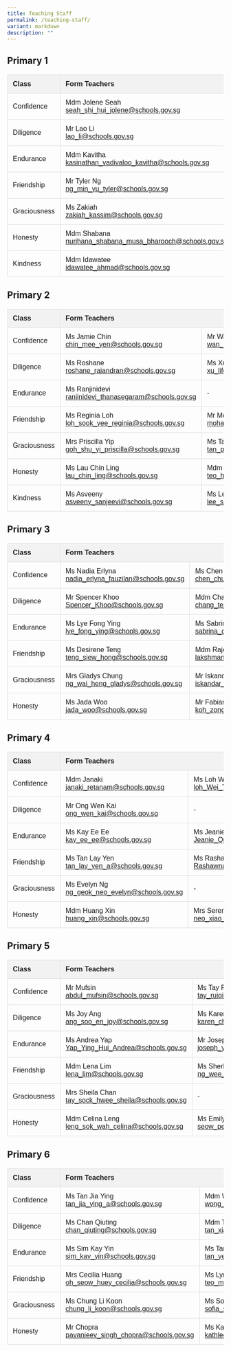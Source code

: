 ```yaml
---
title: Teaching Staff
permalink: /teaching-staff/
variant: markdown
description: ""
---
```

<h2>Primary 1</h2>

<table>
  <tbody>
    <tr>
      <th>Class</th>
      <th colspan="3">Form Teachers</th>
    </tr>
    <tr>
      <td>Confidence</td>
      <td>
        Mdm Jolene Seah<br>
        <a href="mailto:seah_shi_hui_jolene@schools.gov.sg">seah_shi_hui_jolene@schools.gov.sg</a>
      </td>
      <td>
        Ms Aisyah<br>
        <a href="mailto:irniaisyah_mohamed_ambri@schools.gov.sg">irniaisyah_mohamed_ambri@schools.gov.sg</a>
      </td>
      <td>
        Ms Lau<br>
        <a href="mailto:lau_chet_ying@schools.gov.sg">lau_chet_ying@schools.gov.sg</a>
      </td>
    </tr>
    <tr>
      <td>Diligence</td>
      <td>
        Mr Lao Li<br>
        <a href="mailto:lao_li@schools.gov.sg">lao_li@schools.gov.sg</a>
      </td>
      <td>
        Ms Bernadette Kor<br>
        <a href="mailto:bernadette_kor_hong_yin@schools.gov.sg">bernadette_kor_hong_yin@schools.gov.sg</a>
      </td>
      <td></td>
    </tr>
    <tr>
      <td>Endurance</td>
      <td>
        Mdm Kavitha<br>
        <a href="mailto:kasinathan_vadivaloo_kavitha@schools.gov.sg">kasinathan_vadivaloo_kavitha@schools.gov.sg</a>
      </td>
      <td>
        Miss Gladys Soh<br>
        <a href="mailto:soh_kang_hwee_gladys@schools.gov.sg">soh_kang_hwee_gladys@schools.gov.sg</a>
      </td>
      <td></td>
    </tr>
    <tr>
      <td>Friendship</td>
      <td>
        Mr Tyler Ng<br>
        <a href="mailto:ng_min_yu_tyler@schools.gov.sg">ng_min_yu_tyler@schools.gov.sg</a>
      </td>
      <td>
        Mdm Ler Shiaw Han<br>
        <a href="mailto:Ler_Shiaw_Han@schools.gov.sg">Ler_Shiaw_Han@schools.gov.sg</a>
      </td>
      <td></td>
    </tr>
    <tr>
      <td>Graciousness</td>
      <td>
        Ms Zakiah<br>
        <a href="mailto:zakiah_kassim@schools.gov.sg">zakiah_kassim@schools.gov.sg</a>
      </td>
      <td>
        Ms Angeles Kee<br>
        <a href="mailto:kee_angeles@schools.gov.sg">kee_angeles@schools.gov.sg</a>
      </td>
      <td>
        Ms Aisah<br>
        <a href="mailto:aisah_mansor_a@schools.gov.sg">aisah_mansor_a@schools.gov.sg</a>
      </td>
    </tr>
    <tr>
      <td>Honesty</td>
      <td>
        Mdm Shabana<br>
        <a href="mailto:nurjhana_shabana_musa_bharooch@schools.gov.sg">nurjhana_shabana_musa_bharooch@schools.gov.sg</a>
      </td>
      <td>
        Mr Nathaniel Ng<br>
        <a href="mailto:ng_jun_ting_Nathaniel@schools.gov.sg">ng_jun_ting_Nathaniel@schools.gov.sg</a>
      </td>
      <td></td>
    </tr>
    <tr>
      <td>Kindness</td>
      <td>
        Mdm Idawatee<br>
        <a href="mailto:idawatee_ahmad@schools.gov.sg">idawatee_ahmad@schools.gov.sg</a>
      </td>
      <td>
        Mdm Bai Yimeng<br>
        <a href="mailto:bai_yimeng@schools.gov.sg">bai_yimeng@schools.gov.sg</a>
      </td>
      <td></td>
    </tr>
  </tbody>
</table>

<h2>Primary 2</h2>

<table>
  <tbody>
    <tr>
      <th>Class</th>
      <th colspan="3">Form Teachers</th>
    </tr>
    <tr>
      <td>Confidence</td>
      <td>
        Ms Jamie Chin<br>
        <a href="mailto:chin_mee_yen@schools.gov.sg">chin_mee_yen@schools.gov.sg</a>
      </td>
      <td>
        Mr Wan Jiajun<br>
        <a href="mailto:wan_jiajun@schools.gov.sg">wan_jiajun@schools.gov.sg</a>
      </td>
      <td></td>
    </tr>
    <tr>
      <td>Diligence</td>
      <td>
        Ms Roshane<br>
        <a href="mailto:roshane_rajandran@schools.gov.sg">roshane_rajandran@schools.gov.sg</a>
      </td>
      <td>
        Ms Xu Lifen<br>
        <a href="mailto:xu_lifen@schools.gov.sg">xu_lifen@schools.gov.sg</a>
      </td>
      <td></td>
    </tr>
    <tr>
      <td>Endurance</td>
      <td>
        Ms Ranjinidevi<br>
        <a href="mailto:ranjinidevi_thanasegaram@schools.gov.sg">ranjinidevi_thanasegaram@schools.gov.sg</a>
      </td>
      <td>-</td>
      <td></td>
    </tr>
    <tr>
      <td>Friendship</td>
      <td>
        Ms Reginia Loh<br>
        <a href="mailto:loh_sook_yee_reginia@schools.gov.sg">loh_sook_yee_reginia@schools.gov.sg</a>
      </td>
      <td>
        Mr Mohamed Saddiq<br>
        <a href="mailto:mohamed_saddiq_b_mohamed@schools.gov.sg">mohamed_saddiq_b_mohamed@schools.gov.sg</a>
      </td>
      <td></td>
    </tr>
    <tr>
      <td>Graciousness</td>
      <td>
        Mrs Priscilla Yip<br>
        <a href="mailto:goh_shu_yi_priscilla@schools.gov.sg">goh_shu_yi_priscilla@schools.gov.sg</a>
      </td>
      <td>
        Ms Tan Pin Ru<br>
        <a href="mailto:tan_pin_ru_a@schools.gov.sg">tan_pin_ru_a@schools.gov.sg</a>
      </td>
      <td></td>
    </tr>
    <tr>
      <td>Honesty</td>
      <td>
        Ms Lau Chin Ling<br>
        <a href="mailto:lau_chin_ling@schools.gov.sg">lau_chin_ling@schools.gov.sg</a>
      </td>
      <td>
        Mdm Teo Hui Xin<br>
        <a href="mailto:teo_hui_xin@schools.gov.sg">teo_hui_xin@schools.gov.sg</a>
      </td>
      <td>
        Ms Chong Ai Ling<br>
        <a href="mailto:chong_ai_ling_a@schools.gov.sg">chong_ai_ling_a@schools.gov.sg</a>
      </td>
    </tr>
    <tr>
      <td>Kindness</td>
      <td>
        Ms Asveeny<br>
        <a href="mailto:asveeny_sanjeevi@schools.gov.sg">asveeny_sanjeevi@schools.gov.sg</a>
      </td>
      <td>
        Ms Lee Seow Yian<br>
        <a href="mailto:lee_seow_yian@schools.gov.sg">lee_seow_yian@schools.gov.sg</a>
      </td>
      <td></td>
    </tr>
  </tbody>
</table>







<h2>Primary 3</h2>

<table>
  <tbody><tr>
    <th>Class</th>
    <th colspan="2">Form Teachers</th>
  </tr>
  <tr>
    <td>Confidence</td>
    <td>
      Ms Nadia Erlyna<br>
      <a href="mailto:nadia_erlyna_fauzilan@schools.gov.sg">nadia_erlyna_fauzilan@schools.gov.sg</a>
    </td>
    <td>
      Ms Chen Chueh Ching<br>
      <a href="mailto:chen_chueh_ching@schools.gov.sg">chen_chueh_ching@schools.gov.sg</a>
    </td>
  </tr>
  <tr>
    <td>Diligence</td>
    <td>
      Mr Spencer Khoo <br>
			<a href="mailto:Spencer_Khoo@schools.gov.sg">Spencer_Khoo@schools.gov.sg</a>
    </td>
    <td>
      Mdm Chang Te Fang<br>
      <a href="mailto:chang_te_fang@schools.gov.sg">chang_te_fang@schools.gov.sg</a>
    </td>
  </tr>
  <tr>
    <td>Endurance</td>
    <td>
      Ms Lye Fong Ying<br>
      <a href="mailto:lye_fong_ying@schools.gov.sg">lye_fong_ying@schools.gov.sg</a>
    </td>
    <td>
      Ms Sabrina Choo<br>
      <a href="mailto:sabrina_choo_pei_hoon_a@schools.gov.sg">sabrina_choo_pei_hoon_a@schools.gov.sg</a>
    </td>
  </tr>
  <tr>
    <td>Friendship</td>
    <td>
      Ms Desirene Teng<br>
      <a href="mailto:teng_siew_hong@schools.gov.sg">teng_siew_hong@schools.gov.sg</a>
    </td>
    <td>
      Mdm Rajes<br>
      <a href="mailto:lakshmanan_rajeswari@schools.gov.sg">lakshmanan_rajeswari@schools.gov.sg</a>
    </td>
  </tr>
  <tr>
    <td>Graciousness</td>
    <td>
      Mrs Gladys Chung<br>
      <a href="mailto:ng_wai_heng_gladys@schools.gov.sg">ng_wai_heng_gladys@schools.gov.sg</a>
    </td>
    <td>
      Mr Iskandar<br>
      <a href="mailto:iskandar_dzulkarnain_b_isnin@schools.gov.sg">iskandar_dzulkarnain_b_isnin@schools.gov.sg</a>
    </td>
  </tr>
  <tr>
    <td>Honesty</td>
    <td>
      Ms Jada Woo<br>
      <a href="mailto:jada_woo@schools.gov.sg">jada_woo@schools.gov.sg</a>
    </td>
    <td>
      Mr Fabian Koh<br>
      <a href="mailto:koh_zong_cheng_fabian@schools.gov.sg">koh_zong_cheng_fabian@schools.gov.sg</a>
    </td>
  </tr>
</tbody></table>













  <title>Class Form Teachers</title>
  <style>
    table {
      border-collapse: collapse;
      width: 100%;
      font-family: sans-serif;
    }
    th, td {
      border: 1px solid #ddd;
      padding: 12px;
      text-align: left;
    }
    th {
      background-color: #f2f2f2;
      font-weight: bold;
    }
    h2 {
      margin-bottom: 20px;
    }
  </style>



<h2>Primary 4</h2>

<table>
  <tbody><tr>
    <th>Class</th>
    <th colspan="2">Form Teachers</th>
  </tr>
  <tr>
    <td>Confidence</td>
    <td>
      Mdm Janaki<br>
      <a href="mailto:janaki_retanam@schools.gov.sg">janaki_retanam@schools.gov.sg</a>
    </td>
 <td>
      Ms Loh Wei Ting<br>
      <a href="mailto:loh_Wei_Ting_A@schools.gov.sg">loh_Wei_Ting_A@schools.gov.sg</a>
    </td>
  </tr>
  <tr>
    <td>Diligence</td>
    <td>
      Mr Ong Wen Kai<br>
      <a href="mailto:ong_wen_kai@schools.gov.sg">ong_wen_kai@schools.gov.sg</a>
    </td>
    <td>
 -
    </td>
  </tr>
  <tr>
    <td>Endurance</td>
		    <td>
      Ms Kay Ee Ee<br>
      <a href="mailto:kay_ee_ee@schools.gov.sg">kay_ee_ee@schools.gov.sg</a>
    </td>
    <td>
      Ms Jeanie Quek<br>
      <a href="mailto:Jeanie_Quek_Jun_Li@schools.gov.sg">Jeanie_Quek_Jun_Li@schools.gov.sg</a>
    </td>
  </tr>
  <tr>
    <td>Friendship</td>
   <td>
      Ms Tan Lay Yen<br>
      <a href="mailto:tan_lay_yen_a@schools.gov.sg">tan_lay_yen_a@schools.gov.sg</a>
    </td>
    <td>
      Ms Rashawna<br>
      <a href="mailto:Rashawna_Harminder_Singh@schools.gov.sg">Rashawna_Harminder_Singh@schools.gov.sg</a>
    </td>
  </tr>
  <tr>
    <td>Graciousness</td>
    <td>
      Ms Evelyn Ng<br>
      <a href="mailto:ng_geok_neo_evelyn@schools.gov.sg">ng_geok_neo_evelyn@schools.gov.sg</a>
    </td>
    <td>
   -
    </td>
  </tr>
  <tr>
    <td>Honesty</td>
    <td>
      Mdm Huang Xin<br>
      <a href="mailto:huang_xin@schools.gov.sg">huang_xin@schools.gov.sg</a>
    </td>
    <td>
      Mrs Serene Lee<br>
      <a href="mailto:neo_xiao_ling_serene@schools.gov.sg">neo_xiao_ling_serene@schools.gov.sg</a>
    </td>
  </tr>
</tbody></table>













  <title>Class Form Teachers</title>
  <style>
    table {
      border-collapse: collapse;
      width: 100%;
      font-family: sans-serif;
    }
    th, td {
      border: 1px solid #ddd;
      padding: 12px;
      text-align: left;
    }
    th {
      background-color: #f2f2f2;
      font-weight: bold;
    }
    h2 {
      margin-bottom: 20px;
    }
  </style>



<h2>Primary 5</h2>

<table>
  <tbody><tr>
    <th>Class</th>
    <th colspan="2">Form Teachers</th>
  </tr>
  <tr>
    <td>Confidence</td>
    <td>
      Mr Mufsin<br>
      <a href="mailto:abdul_mufsin@schools.gov.sg">abdul_mufsin@schools.gov.sg</a>
    </td>
    <td>
      Ms Tay Ruiqi<br>
      <a href="mailto:tay_ruiqi@schools.gov.sg">tay_ruiqi@schools.gov.sg</a>
    </td>
  </tr>
  <tr>
    <td>Diligence</td>
    <td>
      Ms Joy Ang<br>
      <a href="mailto:ang_soo_en_joy@schools.gov.sg">ang_soo_en_joy@schools.gov.sg</a>
    </td>
    <td>
      Ms Karen Chin<br>
      <a href="mailto:karen_chin_kar_wen@schools.gov.sg">karen_chin_kar_wen@schools.gov.sg</a>
    </td>
  </tr>
  <tr>
    <td>Endurance</td>
    <td>
      Ms Andrea Yap<br>
			<a href="mailto:Yap_Ying_Hui_Andrea@schools.gov.sg">Yap_Ying_Hui_Andrea@schools.gov.sg</a>
    </td>
    <td>
      Mr Joseph Yuan<br>
      <a href="mailto:joseph_yuan_weijie@schools.gov.sg">joseph_yuan_weijie@schools.gov.sg</a>
    </td>
  </tr>
  <tr>
    <td>Friendship</td>
    <td>
      Mdm Lena Lim<br>
      <a href="mailto:lena_lim@schools.gov.sg">lena_lim@schools.gov.sg</a>
    </td>
    <td>
      Ms Sherlyn Ng<br>
      <a href="mailto:ng_wee_hua@schools.gov.sg">ng_wee_hua@schools.gov.sg</a>
    </td>
  </tr>
  <tr>
    <td>Graciousness</td>
    <td>
      Mrs Sheila Chan<br>
      <a href="mailto:tay_sock_hwee_sheila@schools.gov.sg">tay_sock_hwee_sheila@schools.gov.sg</a>
    </td>
    <td>
      -
  </td></tr>
  <tr>
    <td>Honesty</td>
    <td>
      Mdm Celina Leng<br>
      <a href="mailto:leng_sok_wah_celina@schools.gov.sg">leng_sok_wah_celina@schools.gov.sg</a>
    </td>
    <td>
      Ms Emily Seow<br>
      <a href="mailto:seow_pei_suan_emily@schools.gov.sg">seow_pei_suan_emily@schools.gov.sg</a>
    </td>
  </tr>
</tbody></table>




<h2>Primary 6</h2>

<table>
  <tbody><tr>
    <th>Class</th>
    <th colspan="2">Form Teachers</th>
  </tr>
  <tr>
    <td>Confidence</td>
    <td>
      Ms Tan Jia Ying<br>
      <a href="mailto:tan_jia_ying_a@schools.gov.sg">tan_jia_ying_a@schools.gov.sg</a>
    </td>
    <td>
      Mdm Wong Ching Yee<br>
      <a href="mailto:wong_ching_yee@schools.gov.sg">wong_ching_yee@schools.gov.sg</a>
    </td>
  </tr>
  <tr>
    <td>Diligence</td>
    <td>
      Ms Chan Qiuting<br>
      <a href="mailto:chan_qiuting@schools.gov.sg">chan_qiuting@schools.gov.sg</a>
    </td>
    <td>
      Mdm Tan Xiao Jing<br>
      <a href="mailto:tan_xiao_jing@schools.gov.sg">tan_xiao_jing@schools.gov.sg</a>
    </td>
  </tr>
  <tr>
    <td>Endurance</td>
    <td>
      Ms Sim Kay Yin<br>
      <a href="mailto:sim_kay_yin@schools.gov.sg">sim_kay_yin@schools.gov.sg</a>
    </td>
    <td>
      Ms Tan Yee Li<br>
      <a href="mailto:tan_yee_li@schools.gov.sg">tan_yee_li@schools.gov.sg</a>
    </td>
  </tr>
  <tr>
    <td>Friendship</td>
    <td>
      Mrs Cecilia Huang<br>
      <a href="mailto:oh_seow_huey_cecilia@schools.gov.sg">oh_seow_huey_cecilia@schools.gov.sg</a>
    </td>
    <td>
      Ms Lynn Teo<br>
      <a href="mailto:teo_mei_ling_lynn@schools.gov.sg">teo_mei_ling_lynn@schools.gov.sg</a>
    </td>
  </tr>
  <tr>
    <td>Graciousness</td>
    <td>
      Ms Chung Li Koon<br>
      <a href="mailto:chung_li_koon@schools.gov.sg">chung_li_koon@schools.gov.sg</a>
    </td>
    <td>
      Ms Sofia<br>
      <a href="mailto:sofia_samri@schools.gov.sg">sofia_samri@schools.gov.sg</a>
    </td>
  </tr>
  <tr>
    <td>Honesty</td>
    <td>
      Mr Chopra<br>
      <a href="mailto:pavanjeev_singh_chopra@schools.gov.sg">pavanjeev_singh_chopra@schools.gov.sg</a>
    </td>
    <td>
      Ms Kathleen Lee<br>
      <a href="mailto:kathleen_lee_mui_hwa_a@schools.gov.sg">kathleen_lee_mui_hwa_a@schools.gov.sg</a>
    </td>
  </tr>
</tbody></table>